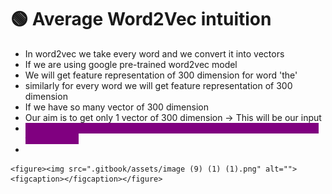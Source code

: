 # 🟢 Average Word2Vec intuition

* In word2vec we take every word and we convert it into vectors
* If we are using google pre-trained word2vec model
* We will get feature representation of 300 dimension for word 'the'
* similarly for every word we will get feature representation of 300 dimension
* If we have so many vector of 300 dimension
* Our aim is to get only 1 vector of 300 dimension -> This will be our input
* <mark style="color:purple;background-color:purple;">**We take average of all the vectors of the words and feed this as input to the model**</mark>
*

    <figure><img src=".gitbook/assets/image (9) (1) (1).png" alt=""><figcaption></figcaption></figure>
